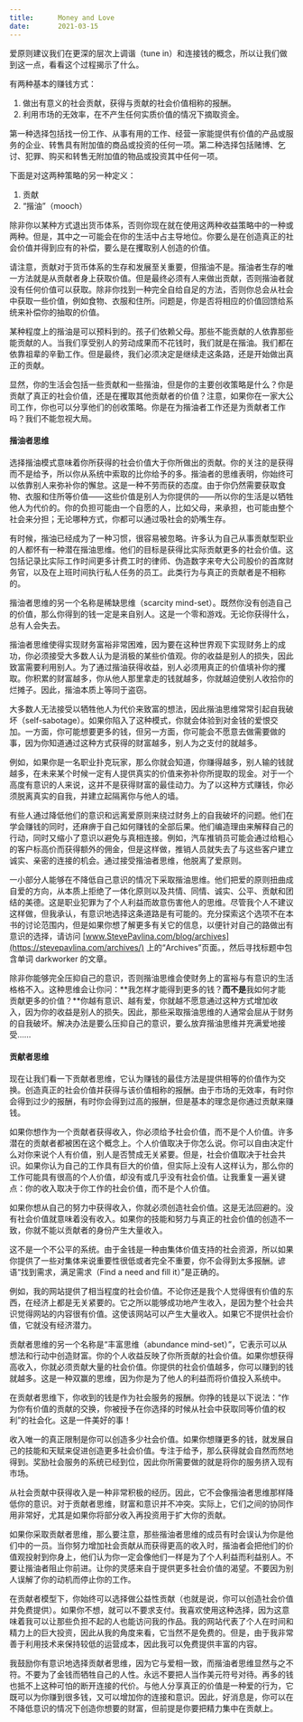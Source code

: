 ```yaml
---
title:      Money and Love
date:       2021-03-15
---
```


爱原则建议我们在更深的层次上调谐（tune in）和连接钱的概念，所以让我们做到这一点，看看这个过程揭示了什么。

有两种基本的赚钱方式：

1. 做出有意义的社会贡献，获得与贡献的社会价值相称的报酬。
2. 利用市场的无效率，在不产生任何实质价值的情况下摘取资金。

第一种选择包括找一份工作、从事有用的工作、经营一家能提供有价值的产品或服务的企业、转售具有附加值的商品或投资的任何一项。第二种选择包括赌博、乞讨、犯罪、购买和转售无附加值的物品或投资其中任何一项。

下面是对这两种策略的另一种定义：

1. 贡献
2. “揩油”（mooch）

除非你以某种方式退出货币体系，否则你现在就在使用这两种收益策略中的一种或两种。但是，其中之一可能会在你的生活中占主导地位。你要么是在创造真正的社会价值并得到应有的补偿，要么是在攫取别人创造的价值。

请注意，贡献对于货币体系的生存和发展至关重要，但揩油不是。揩油者生存的唯一方法就是从贡献者身上获取价值。但是最终必须有人来做出贡献，否则揩油者就没有任何价值可以获取。除非你找到一种完全自给自足的方法，否则你总会从社会中获取一些价值，例如食物、衣服和住所。问题是，你是否将相应的价值回馈给系统来补偿你的抽取的价值。

某种程度上的揩油是可以预料到的。孩子们依赖父母。那些不能贡献的人依靠那些能贡献的人。当我们享受别人的劳动成果而不花钱时，我们就是在揩油。我们都在依靠祖辈的辛勤工作。但是最终，我们必须决定是继续走这条路，还是开始做出真正的贡献。

显然，你的生活会包括一些贡献和一些揩油，但是你的主要创收策略是什么？你是贡献了真正的社会价值，还是在攫取其他贡献者的价值？注意，如果你在一家大公司工作，你也可以分享他们的创收策略。你是在为揩油者工作还是为贡献者工作吗？我们不能忽视大局。

#### 揩油者思维

选择揩油模式意味着你所获得的社会价值大于你所做出的贡献。你的关注的是获得而不是给予，所以你从系统中索取的比你给予的多。揩油者的思维表明，你始终可以依靠别人来弥补你的懈怠。这是一种不劳而获的态度。由于你仍然需要获取食物、衣服和住所等价值——这些价值是别人为你提供的——所以你的生活是以牺牲他人为代价的。你的负担可能由一个自愿的人，比如父母，来承担，也可能由整个社会来分担；无论哪种方式，你都可以通过吸社会的奶嘴生存。

有时候，揩油已经成为了一种习惯，很容易被忽略。许多认为自己从事贡献型职业的人都怀有一种潜在揩油思维。他们的目标是获得比实际贡献更多的社会价值。这包括记录比实际工作时间更多计费工时的律师、伪造数字来夸大公司股价的首席财务官，以及在上班时间执行私人任务的员工。此类行为与真正的贡献者是不相称的。

揩油者思维的另一个名称是稀缺思维（scarcity mind-set）。既然你没有创造自己的价值，那么你得到的钱一定是来自别人。这是一个零和游戏。无论你获得什么，总有人会失去。

揩油者思维使得实现财务富裕非常困难，因为要在这种世界观下实现财务上的成功，你必须接受大多数人认为是消极的某些价值观。你的收益是别人的损失，因此致富需要利用别人。为了通过揩油获得收益，别人必须用真正的价值填补你的攫取。你积累的财富越多，你从他人那里拿走的钱就越多，你就越迫使别人收拾你的烂摊子。因此，揩油本质上等同于盗窃。

大多数人无法接受以牺牲他人为代价来致富的想法，因此揩油思维常常引起自我破坏（self-sabotage）。如果你陷入了这种模式，你就会体验到对金钱的爱恨交加。一方面，你可能想要更多的钱，但另一方面，你可能会不愿意去做需要做的事，因为你知道通过这种方式获得的财富越多，别人为之支付的就越多。

例如，如果你是一名职业扑克玩家，那么你就会知道，你赚得越多，别人输的钱就越多，在未来某个时候一定有人提供真实的价值来弥补你所提取的现金。对于一个高度有意识的人来说，这并不是获得财富的最佳动力。为了以这种方式赚钱，你必须脱离真实的自我，并建立起隔离你与他人的墙。

有些人通过降低他们的意识和远离爱原则来绕过财务上的自我破坏的问题。他们在学会赚钱的同时，还麻痹于自己如何赚钱的全部后果。他们编造理由来解释自己的行动，同时又缩小了意识以避免与真相连接。例如，汽车推销员可能会通过给粗心的客户标高价而获得额外的佣金，但是这样做，推销人员就失去了与这些客户建立诚实、亲密的连接的机会。通过接受揩油者思维，他脱离了爱原则。

一小部分人能够在不降低自己意识的情况下采取揩油思维。他们把爱的原则扭曲成自爱的方向，从本质上拒绝了一体化原则以及共情、同情、诚实、公平、贡献和团结的美德。这是职业犯罪为了个人利益而故意伤害他人的思维。尽管我个人不建议这样做，但我承认，有意识地选择这条道路是有可能的。充分探索这个选项不在本书的讨论范围内，但是如果你想了解更多有关它的信息，以便针对自己的路做出有意识的选择，请访问 [www.StevePavlina.com/blog/archives](https://stevepavlina.com/archives/) 上的“Archives”页面。，然后寻找标题中包含单词 darkworker 的文章。

除非你能够完全压抑自己的意识，否则揩油思维会使财务上的富裕与有意识的生活格格不入。这种思维会让你问：**我怎样才能得到更多的钱？**而不是**我如何才能贡献更多的价值？**你越有意识、越有爱，你就越不愿意通过这种方式增加收入，因为你的收益是别人的损失。因此，那些采取揩油思维的人通常会屈从于财务的自我破坏。解决办法是要么压抑自己的意识，要么放弃揩油思维并充满爱地接受……



#### 贡献者思维

现在让我们看一下贡献者思维，它认为赚钱的最佳方法是提供相等的价值作为交换。创造真正的社会价值并获得与该价值相称的报酬。由于市场的无效率，有时你会得到过少的报酬，有时你会得到过高的报酬，但是基本的理念是你通过贡献来赚钱。

如果你想作为一个贡献者获得收入，你必须给予社会价值，而不是个人价值。许多潜在的贡献者都被困在这个概念上。个人价值取决于你怎么说。你可以自由决定什么对你来说个人有价值，别人是否赞成无关紧要。但是，社会价值取决于社会共识。如果你认为自己的工作具有巨大的价值，但实际上没有人这样认为，那么你的工作可能具有很高的个人价值，却没有或几乎没有社会价值。让我重复一遍关键点：你的收入取决于你工作的社会价值，而不是个人价值。

如果你想从自己的努力中获得收入，你就必须创造社会价值。这是无法回避的。没有社会价值就意味着没有收入。如果你的技能和努力与真正的社会价值的创造不一致，你就不能以贡献者的身份产生大量收入。

这不是一个不公平的系统。由于金钱是一种由集体价值支持的社会资源，所以如果你提供了一些对集体来说重要性很低或者完全不重要，你不会得到太多报酬。谚语“找到需求，满足需求（Find a need and fill it）”是正确的。

例如，我的网站提供了相当程度的社会价值。不论你还是我个人觉得很有价值的东西，在经济上都是无关紧要的。它之所以能够成功地产生收入，是因为整个社会共识觉得网站的内容很有价值。这使该网站可以产生大量收入。如果它不提供社会价值，它就没有经济潜力。

贡献者思维的另一个名称是“丰富思维（abundance mind-set）”，它表示可以从想法和行动中创造财富。你的个人收益反映了你所贡献的社会价值。如果你想获得高收入，你就必须贡献大量的社会价值。你提供的社会价值越多，你可以赚到的钱就越多。这是一种双赢的思维，因为你是为了他人的利益而将价值投入系统中。

在贡献者思维下，你收到的钱是作为社会服务的报酬。你挣的钱是以下说法：“作为你有价值的贡献的交换，你被授予在你选择的时候从社会中获取同等价值的权利”的社会化。这是一件美好的事！

收入唯一的真正限制是你可以创造多少社会价值。如果你想赚更多的钱，就发展自己的技能和天赋来促进创造更多社会价值。专注于给予，那么获得就会自然而然地得到。奖励社会服务的系统已经到位，因此你所需要做的就是将你的服务挤入现有市场。

从社会贡献中获得收入是一种非常积极的经历。因此，它不会像揩油者思维那样降低你的意识。对于贡献者思维，财富和意识并不冲突。实际上，它们之间的协同作用非常好，尤其是如果你将部分收入再投资用于扩大你的贡献。

如果你采取贡献者思维，那么要注意，那些揩油者思维的成员有时会误认为你是他们中的一员。当你努力增加社会贡献从而获得更高的收入时，揩油者会把他们的价值观投射到你身上，他们认为你一定会像他们一样是为了个人利益而利益别人。不要让揩油者阻止你前进。让你的灵感来自于提供更多社会价值的渴望。不要因为别人误解了你的动机而停止你的工作。

在贡献者模型下，你始终可以选择做公益性贡献（也就是说，你可以创造社会价值并免费提供）。如果你不想，就可以不要求支付。我喜欢使用这种选择，因为这意味着我可以让那些负担不起的人也能访问我的作品。我的网站代表了个人在时间和精力上的巨大投资，因此从我的角度来看，它当然不是免费的。但是，由于我非常善于利用技术来保持较低的运营成本，因此我可以免费提供丰富的内容。

我鼓励你有意识地选择贡献者思维，因为它与爱相一致，而揩油者思维显然与之不符。不要为了金钱而牺牲自己的人性。永远不要把人当作美元符号对待。再多的钱也抵不上这种可怕的断开连接的代价。与他人分享真正的价值是一种爱的行为，它既可以为你赚到很多钱，又可以增加你的连接和意识。因此，好消息是，你可以在不降低意识的情况下创造你想要的财富，但前提是你要把精力集中在贡献上。

